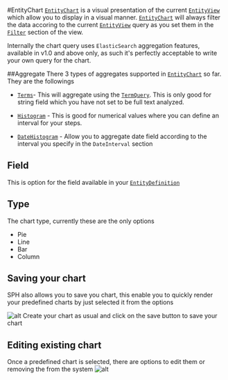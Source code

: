 ﻿#EntityChart
[`EntityChart`](EntityChart.html) is a visual presentation of the current [`EntityView`](EntityView.html) which allow you to display in a visual manner. [`EntityChart`](EntityChart.html) will always filter the data accoring to the current [`EntityView`](EntityView.html) query as you set them in the [`Filter`](Filter.html) section of the view.

Internally the chart query uses `ElasticSearch` aggregation features, available in v1.0 and above only, as such it's perfectly acceptable to write your own query for the chart.

##Aggregate
There 3 types of aggregates supported in [`EntityChart`](EntityChart.html) so far. They are the followings

* [`Terms`](http://www.elasticsearch.org/guide/en/elasticsearch/reference/current/search-aggregations-bucket-terms-aggregation.html)- This will aggregate using the [`TermQuery`](TermQuery.html). This is only good for string field which you have not set to be full text analyzed. 

* [`Histogram`](http://www.elasticsearch.org/guide/en/elasticsearch/reference/current/search-aggregations-bucket-histogram-aggregation.html) - This is good for numerical values where you can define an interval for your steps.

* [`DateHistogram`](http://www.elasticsearch.org/guide/en/elasticsearch/reference/current/search-aggregations-bucket-datehistogram-aggregation.html) - Allow you to aggregate date field according to the interval you specify in the `DateInterval` section

## Field
This is option for the field available in your [`EntityDefinition`](EntityDefinition.html)

## Type
The chart type, currently these are the only options

* Pie
* Line
* Bar
* Column

## Saving your chart
SPH also allows you to save you chart, this enable you to quickly render your predefined charts by just selected it from the options

![alt](http://i.imgur.com/gSWKWp6.png)
Create your chart as usual and click on the save button to save your chart

## Editing existing chart
Once a predefined chart is selected, there are options to edit them or removing the from the system
![alt](http://i.imgur.com/X76kWUW.png)
